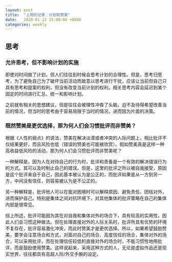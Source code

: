 ```yaml
---
layout: post
title:  "上周的记录：计划和赞美"
date:   2020-01-12 15:00:00 +0800
categories: weekly
---
```

## 思考
### 允许思考，但不影响计划的实施

即使对时间做了计划，但人们往往到时候会思考计划的合理性。但是，思考归思考，为了避免自己为了破坏当前活动而故意以思考进行干扰，应该让当前但自己只具有思考和提案的权利，但没有改变当前计划的权利。相关思考内容会延迟到某个固定的时间进行汇总、统一和影响计划。

之前就有相关的思想建议，但是往往会被理性冲昏了头脑，迫不及待得希望改善当前的情况，但当时的思考由于容易局限于当时的情况，进而因为片面的决策。

### 既然赞美是更优选择，那为何人们会习惯批评而非赞美？
根据《人性的弱点》的说法，赞美在解决淡漠或者冲突的人际问题上，相比批评不仅结果更好，而且风险也低（错误的赞美也可能被欣赏）。假如赞美真是这样一种高收益低风险的活动，那为何人们会习惯批评而非赞美呢？

一种解释是，因为人在对待自己的行为时，批评和责备是一个有效的解决错误行为的方式。其可以及时制止自己的错误。但是，这里的批评之所以被自我接受，原因是这个批评来自于自己，因此基本被认为是公正的，而批评如果是从一方到另一方，中间没有信任，则容易被认为是不公正的。

另一种解释是，批评他人可以在面对困境时可以解释原因、避免责任、团结对外，进而保护自己。特别是集体之间对抗环境下，对其他集体的批评策略在自己的集体内部是很常见。

综上所述，批评可能因为其在对自我和集体对外的场合下，具有较高的实用性，因此人们会习惯这种做法。但在处理直接对外的人际关系时，批评所具有优势的环境不复存在，批评容易激化冲突，而此时赞美才是更优选择。所以，如果希望鼓励赞美，要学会注意场合和方式，对面对自己的场合、高度信任的场合，集体对外的场合，可以采用批评，而在处理信任较低的直接对外的场合时，不能习惯性地用批评，而是鼓励使用赞美。这样说起来，采用这种方式的人，无论是虚拟作品还是现实世界，往往都具有高超人际/外交手腕的设定。
